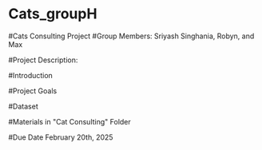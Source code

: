 # Cats_groupH

#Cats Consulting Project
#Group Members: Sriyash Singhania, Robyn, and Max

#Project Description: 

#Introduction

#Project Goals

#Dataset

#Materials in "Cat Consulting" Folder

#Due Date
February 20th, 2025
